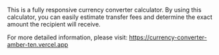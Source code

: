 This is a fully responsive currency converter calculator. By using this calculator, you can easily estimate transfer fees and determine the exact amount the recipient will receive. 

For more detailed information, please visit: https://currency-converter-amber-ten.vercel.app
